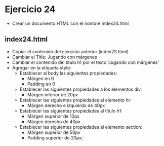 # Ejercicio 24

* Crear un documento HTML con el nombre index24.html

## index24.html
* Copiar el contenido del ejercicio anterior (index23.html)
* Cambiar el Title: Jugando con márgenes
* Cambiár el contenido del título h1 por el texto 'Jugando con márgenes'
* Agregar en la etiqueta style:
  * Establecer al body las siguientes propiedades:
    * Márgen en 0
    * Padding en 0
  * Establecer las siguientes propiedades a los elementos div:
    * Márgen inferior de 20px
  * Establecer las siguientes propiedades al elemento hr:
    * Márgen derecho e izquierdo de 40px
  * Establecer las siguientes propiedades al título h1:
    * Márgen superior de 10px
    * Márgen derecho de 40px
  * Establecer las siguientes propiedades al elemento section:
    * Márgen superior de 50px
    * Padding superior de 20px;